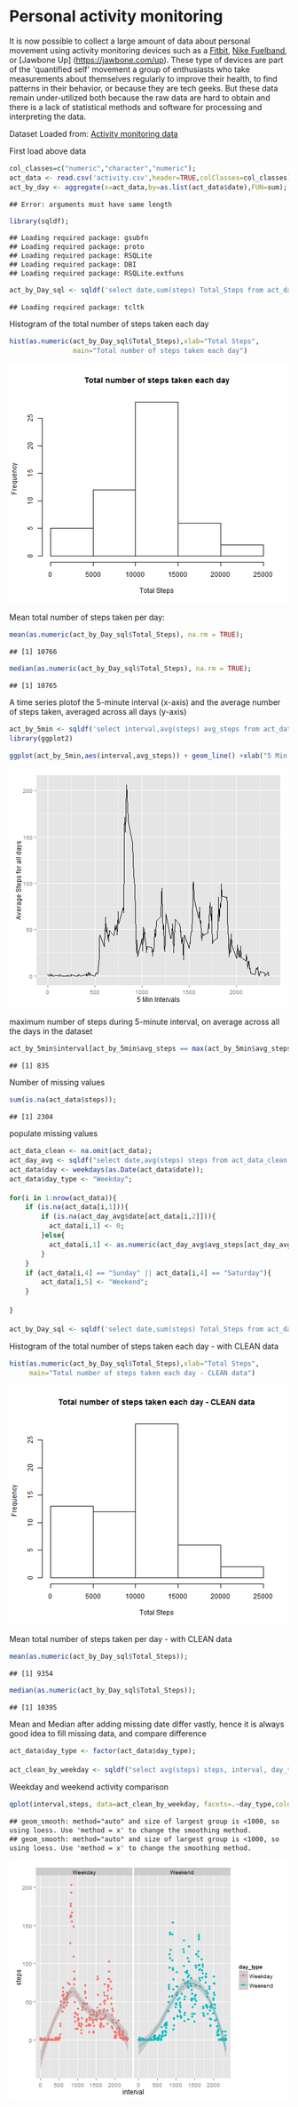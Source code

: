 Personal activity monitoring
========================================================

It is now possible to collect a large amount of data about personal movement using activity monitoring devices such as a
[Fitbit](http://www.fitbit.com), [Nike Fuelband](http://www.nike.com/us/en_us/c/nikeplus-fuelband), or [Jawbone Up]
(https://jawbone.com/up). These type of devices are part of the 'quantified self' movement  a group of enthusiasts who
take measurements about themselves regularly to improve their health, to find patterns in their behavior, or because they
are tech geeks. But these data remain under-utilized both because the raw data are hard to obtain and there is a lack of
statistical methods and software for processing and interpreting the data.

Dataset Loaded from: [Activity monitoring data](https://d396qusza40orc.cloudfront.net/repdata%2Fdata%2Factivity.zip) 

First load above data 


```r
col_classes=c("numeric","character","numeric");
act_data <- read.csv('activity.csv',header=TRUE,colClasses=col_classes);
act_by_day <- aggregate(x=act_data,by=as.list(act_data$date),FUN=sum);
```

```
## Error: arguments must have same length
```

```r
library(sqldf);
```

```
## Loading required package: gsubfn
## Loading required package: proto
## Loading required package: RSQLite
## Loading required package: DBI
## Loading required package: RSQLite.extfuns
```

```r
act_by_Day_sql <- sqldf('select date,sum(steps) Total_Steps from act_data group by date');
```

```
## Loading required package: tcltk
```

Histogram of the total number of steps taken each day


```r
hist(as.numeric(act_by_Day_sql$Total_Steps),xlab="Total Steps",
                main="Total number of steps taken each day")
```

![plot of chunk unnamed-chunk-2](figure/unnamed-chunk-2.png) 


Mean total number of steps taken per day:

```r
mean(as.numeric(act_by_Day_sql$Total_Steps), na.rm = TRUE);
```

```
## [1] 10766
```

```r
median(as.numeric(act_by_Day_sql$Total_Steps), na.rm = TRUE);
```

```
## [1] 10765
```

A time series plotof the 5-minute interval (x-axis) and the average number of steps taken, averaged across all days (y-axis)


```r
act_by_5min <- sqldf('select interval,avg(steps) avg_steps from act_data group by interval');
library(ggplot2)
```


```r
ggplot(act_by_5min,aes(interval,avg_steps)) + geom_line() +xlab("5 Min Intervals") + ylab("Average Steps for all days");
```

![plot of chunk unnamed-chunk-5](figure/unnamed-chunk-5.png) 

maximum number of steps during 5-minute interval, on average across all the days in the dataset


```r
act_by_5min$interval[act_by_5min$avg_steps == max(act_by_5min$avg_steps)]
```

```
## [1] 835
```


Number of missing values


```r
sum(is.na(act_data$steps));
```

```
## [1] 2304
```

populate missing values


```r
act_data_clean <- na.omit(act_data);
act_day_avg <- sqldf("select date,avg(steps) steps from act_data_clean group by date ");
act_data$day <- weekdays(as.Date(act_data$date));
act_data$day_type <- "Weekday";

for(i in 1:nrow(act_data)){
    if (is.na(act_data[i,1])){
        if (is.na(act_day_avg$date[act_data[i,2]])){
          act_data[i,1] <- 0;
        }else{
          act_data[i,1] <- as.numeric(act_day_avg$avg_steps[act_day_avg$date == act_data[i,2] ]);
        }
    }
    if (act_data[i,4] == "Sunday" || act_data[i,4] == "Saturday"){
        act_data[i,5] <- "Weekend";
    }    
    
}

act_by_Day_sql <- sqldf('select date,sum(steps) Total_Steps from act_data group by date');
```

Histogram of the total number of steps taken each day - with CLEAN data


```r
hist(as.numeric(act_by_Day_sql$Total_Steps),xlab="Total Steps",
     main="Total number of steps taken each day - CLEAN data")
```

![plot of chunk unnamed-chunk-9](figure/unnamed-chunk-9.png) 


Mean total number of steps taken per day - with CLEAN data

```r
mean(as.numeric(act_by_Day_sql$Total_Steps));
```

```
## [1] 9354
```

```r
median(as.numeric(act_by_Day_sql$Total_Steps));
```

```
## [1] 10395
```

Mean and Median after adding missing date differ vastly, hence it is always good idea to fill missing data, and compare difference


```r
act_data$day_type <- factor(act_data$day_type);

act_clean_by_weekday <- sqldf("select avg(steps) steps, interval, day_type from act_data group by interval, day_type");
```

Weekday and weekend activity comparison


```r
qplot(interval,steps, data=act_clean_by_weekday, facets=.~day_type,color=day_type,geom = c("point","smooth"));
```

```
## geom_smooth: method="auto" and size of largest group is <1000, so using loess. Use 'method = x' to change the smoothing method.
## geom_smooth: method="auto" and size of largest group is <1000, so using loess. Use 'method = x' to change the smoothing method.
```

![plot of chunk unnamed-chunk-12](figure/unnamed-chunk-12.png) 

